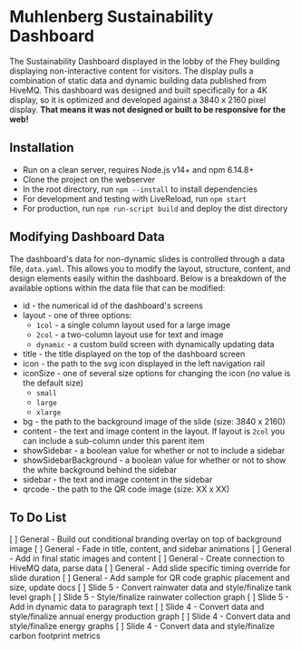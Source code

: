 # Muhlenberg Sustainability Dashboard

The Sustainability Dashboard displayed in the lobby of the Fhey building displaying non-interactive content for visitors. The display pulls a combination of static data and dynamic building data published from HiveMQ. This dashboard was designed and built specifically for a 4K display, so it is optimized and developed against a 3840 x 2160 pixel display. **That means it was not designed or built to be responsive for the web!**

## Installation
* Run on a clean server, requires Node.js v14+ and npm 6.14.8+
* Clone the project on the webserver
* In the root directory, run `npm --install` to install dependencies
* For development and testing with LiveReload, run `npm start`
* For production, run `npm run-script build` and deploy the dist directory

## Modifying Dashboard Data
The dashboard's data for non-dynamic slides is controlled through a data file, `data.yaml`. This allows you to modify the layout, structure, content, and design elements easily within the dashboard. Below is a breakdown of the available options within the data file that can be modified:

* id - the numerical id of the dashboard's screens
* layout - one of three options:
  * `1col` - a single column layout used for a large image
  * `2col` - a two-column layout use for text and image
  * `dynamic` - a custom build screen with dynamically updating data
* title - the title displayed on the top of the dashboard screen
* icon - the path to the svg icon displayed in the left navigation rail
* iconSize - one of several size options for changing the icon (no value is the default size)
  * `small`
  * `large`
  * `xlarge`
* bg - the path to the background image of the slide (size: 3840 x 2160)
* content - the text and image content in the layout. If layout is `2col` you can include a sub-column under this parent item
* showSidebar - a boolean value for whether or not to include a sidebar
* showSidebarBackground - a boolean value for whether or not to show the white background behind the sidebar
* sidebar - the text and image content in the sidebar
* qrcode - the path to the QR code image (size: XX x XX)

## To Do List
[ ] General - Build out conditional branding overlay on top of background image
[ ] General - Fade in title, content, and sidebar animations
[ ] General - Add in final static images and content
[ ] General - Create connection to HiveMQ data, parse data
[ ] General - Add slide specific timing override for slide duration
[ ] General - Add sample for QR code graphic placement and size, update docs
[ ] Slide 5 - Convert rainwater data and style/finalize tank level graph
[ ] Slide 5 - Style/finalize rainwater collection graph
[ ] Slide 5 - Add in dynamic data to paragraph text
[ ] Slide 4 - Convert data and style/finalize annual energy production graph
[ ] Slide 4 - Convert data and style/finalize energy graphs
[ ] Slide 4 - Convert data and style/finalize carbon footprint metrics
